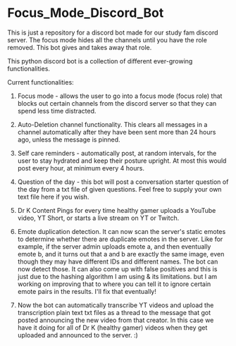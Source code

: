 # Focus_Mode_Discord_Bot
This is just a repository for a discord bot made for our study fam discord server. The focus mode hides all the channels until you have the role removed.  This bot gives and takes away that role.


This python discord bot is a collection of different ever-growing functionalities. 

Current functionalities: 

1. Focus mode - allows the user to go into a focus mode (focus role) that blocks out certain channels from the discord server so that they can spend less time distracted.

2. Auto-Deletion channel functionality. This clears all messages in a channel automatically after they have been sent more than 24 hours ago, unless the message is pinned.

3. Self care reminders - automatically post, at random intervals, for the user to stay hydrated and keep their posture upright. At most this would post every hour, at minimum every 4 hours.

4. Question of the day - this bot will post a conversation starter question of the day from a txt file of given questions. Feel free to supply your own text file here if you wish.

5. Dr K Content Pings for every time healthy gamer uploads a YouTube video, YT Short, or starts a live stream on YT or Twitch.

6. Emote duplication detection. It can now scan the server's static emotes to determine whether there are duplicate emotes in the server. Like for example, if the server admin uploads emote a, and then eventually emote b, and it turns out that a and b are exactly the same image, even though they may have different IDs and different names. The bot can now detect those. It can also come up with false positives and this is just due to the hashing algorithm I am using & its limitations. but I am working on improving that to where you can tell it to ignore certain emote pairs in the results. I'll fix that eventually!

7. Now the bot can automatically transcribe YT videos and upload the transcription plain text txt files as a thread to the message that got posted announcing the new video from that creator. In this case we have it doing for all of Dr K (healthy gamer) videos when they get uploaded and announced to the server. :) 
